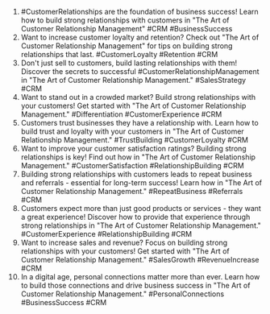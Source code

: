 1. #CustomerRelationships are the foundation of business success! Learn how to build strong relationships with customers in "The Art of Customer Relationship Management" #CRM #BusinessSuccess
2. Want to increase customer loyalty and retention? Check out "The Art of Customer Relationship Management" for tips on building strong relationships that last. #CustomerLoyalty #Retention #CRM
3. Don't just sell to customers, build lasting relationships with them! Discover the secrets to successful #CustomerRelationshipManagement in "The Art of Customer Relationship Management." #SalesStrategy #CRM
4. Want to stand out in a crowded market? Build strong relationships with your customers! Get started with "The Art of Customer Relationship Management." #Differentiation #CustomerExperience #CRM
5. Customers trust businesses they have a relationship with. Learn how to build trust and loyalty with your customers in "The Art of Customer Relationship Management." #TrustBuilding #CustomerLoyalty #CRM
6. Want to improve your customer satisfaction ratings? Building strong relationships is key! Find out how in "The Art of Customer Relationship Management." #CustomerSatisfaction #RelationshipBuilding #CRM
7. Building strong relationships with customers leads to repeat business and referrals - essential for long-term success! Learn how in "The Art of Customer Relationship Management." #RepeatBusiness #Referrals #CRM
8. Customers expect more than just good products or services - they want a great experience! Discover how to provide that experience through strong relationships in "The Art of Customer Relationship Management." #CustomerExperience #RelationshipBuilding #CRM
9. Want to increase sales and revenue? Focus on building strong relationships with your customers! Get started with "The Art of Customer Relationship Management." #SalesGrowth #RevenueIncrease #CRM
10. In a digital age, personal connections matter more than ever. Learn how to build those connections and drive business success in "The Art of Customer Relationship Management." #PersonalConnections #BusinessSuccess #CRM
